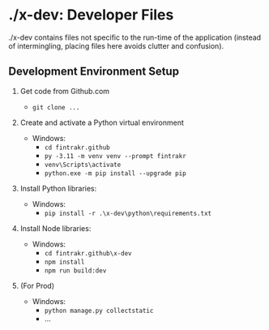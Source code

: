 # ./x-dev: Developer Files

./x-dev contains files not specific to the run-time of the application
(instead of intermingling, placing files here avoids clutter and confusion).

## Development Environment Setup

1. Get code from Github.com
    * `git clone ...`
 
3. Create and activate a Python virtual environment
    * Windows:
      * `cd fintrakr.github`
      * `py -3.11 -m venv venv --prompt fintrakr`
      * `venv\Scripts\activate`
      * `python.exe -m pip install --upgrade pip` 
 
4. Install Python libraries:
    * Windows: 
      * `pip install -r .\x-dev\python\requirements.txt`

5. Install Node libraries:
   * Windows:
      * `cd fintrakr.github\x-dev`
      * `npm install`
      * `npm run build:dev`

6. (For Prod)
   * Windows:
      * `python manage.py collectstatic`
      * ...
